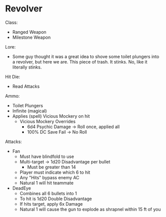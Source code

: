 # Revolver

Class:
* Ranged Weapon 
* Milestone Weapon

Lore:
* Some guy thought it was a great idea to shove some toilet plungers into a revolver, but here we are. This piece of trash. It stinks. No, like it literally stinks.

Hit Die:
* Read Attacks

Ammo:
* Toilet Plungers
* Infinite (magical)
* Applies (spell) Vicious Mockery on hit
    * Vicious Mockery Overrides
        * 6d4 Psychic Damage -> Roll once, applied all
        * 100% DC Save Fail -> No Roll

Attacks:
* Fan
    * Must have blindfold to use
    * Multi-target -> 1d20 Disadvantage per bullet
        * Must be greater than 14
    * Player must indicate which 6 to hit
    * Any "Hits" bypass enemy AC
    * Natural 1 will hit teammate
* DeadEye
    * Combines all 6 bullets into 1
    * To hit is 1d20 Double Disadvantage
    * If hits target, apply 6x Damage
    * Natural 1 will cause the gun to explode as shrapnel within 15 ft of you

